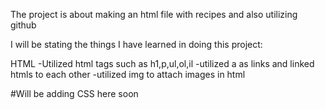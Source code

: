 The project is about making an html file with recipes and also utilizing github

I will be stating the things I have learned in doing this project:

HTML
-Utilized html tags such as h1,p,ul,ol,il
-utilized a as links and linked htmls to each other 
-utilized img to attach images in html

#Will be adding CSS here soon